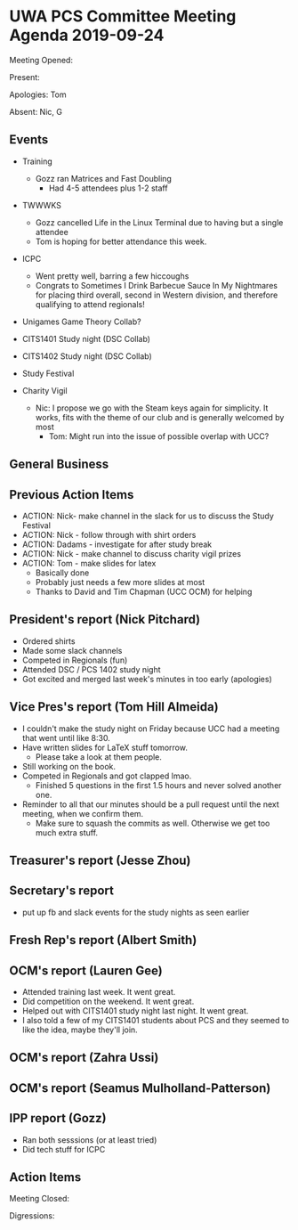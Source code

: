 # UWA PCS Committee Meeting Agenda 2019-09-24

Meeting Opened:

Present: 

Apologies: Tom

Absent: Nic, G 

## Events

- Training
  - Gozz ran Matrices and Fast Doubling
    - Had 4-5 attendees plus 1-2 staff

- TWWWKS
  - Gozz cancelled Life in the Linux Terminal due to having but a single attendee
  - Tom is hoping for better attendance this week.

- ICPC
  - Went pretty well, barring a few hiccoughs
  - Congrats to Sometimes I Drink Barbecue Sauce In My Nightmares for placing third overall, second in Western division, and therefore qualifying to attend regionals!

- Unigames Game Theory Collab?

- CITS1401 Study night (DSC Collab)
  
- CITS1402 Study night (DSC Collab)

- Study Festival

- Charity Vigil
  - Nic: I propose we go with the Steam keys again for simplicity. It works, fits with the theme of our club and is generally welcomed by most
	  - Tom: Might run into the issue of possible overlap with UCC?

## General Business

## Previous Action Items

- ACTION: Nick- make channel in the slack for us to discuss the Study Festival
- ACTION: Nick - follow through with shirt orders
- ACTION: Dadams - investigate for after study break
- ACTION: Nick - make channel to discuss charity vigil prizes
- ACTION: Tom - make slides for latex
	- Basically done
	- Probably just needs a few more slides at most
	- Thanks to David and Tim Chapman (UCC OCM) for helping

## President's report (Nick Pitchard)
  - Ordered shirts
  - Made some slack channels
  - Competed in Regionals (fun)
  - Attended DSC / PCS 1402 study night 
  - Got excited and merged last week's minutes in too early (apologies)

## Vice Pres's report (Tom Hill Almeida)
- I couldn't make the study night on Friday because UCC had a meeting that went until like 8:30.
- Have written slides for LaTeX stuff tomorrow.
	- Please take a look at them people.
- Still working on the book.
- Competed in Regionals and got clapped lmao.
	- Finished 5 questions in the first 1.5 hours and never solved another one.
- Reminder to all that our minutes should be a pull request until the next meeting, when we confirm them.
	- Make sure to squash the commits as well. Otherwise we get too much extra stuff.

## Treasurer's report (Jesse Zhou)

## Secretary's report
  - put up fb and slack events for the study nights as seen earlier

## Fresh Rep's report (Albert Smith)

## OCM's report (Lauren Gee)
- Attended training last week. It went great.
- Did competition on the weekend. It went great.
- Helped out with CITS1401 study night last night. It went great.
- I also told a few of my CITS1401 students about PCS and they seemed to like the idea, maybe they'll join.

## OCM's report (Zahra Ussi)

## OCM's report (Seamus Mulholland-Patterson)

## IPP report (Gozz)
- Ran both sesssions (or at least tried)
- Did tech stuff for ICPC

## Action Items

Meeting Closed:

Digressions:
